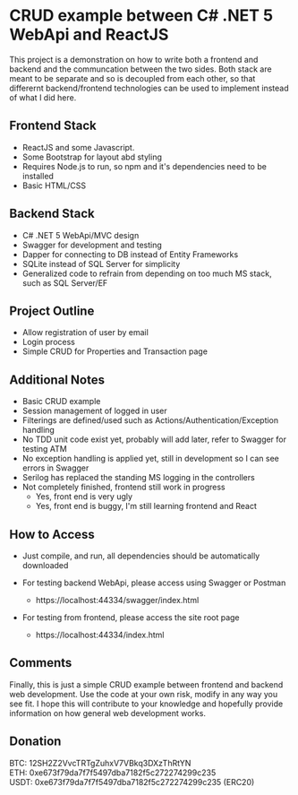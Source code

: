 # CRUD example between C# .NET 5 WebApi and ReactJS

This project is a demonstration on how to write both a frontend and backend and the communcation between the two sides.
Both stack are meant to be separate and so is decoupled from each other, so that differernt backend/frontend technologies 
can be used to implement instead of what I did here. 

## Frontend Stack

- ReactJS and some Javascript.
- Some Bootstrap for layout abd styling
- Requires Node.js to run, so npm and it's dependencies need to be installed
- Basic HTML/CSS

## Backend Stack

- C# .NET 5 WebApi/MVC design
- Swagger for development and testing
- Dapper for connecting to DB instead of Entity Frameworks
- SQLite instead of SQL Server for simplicity
- Generalized code to refrain from depending on too much MS stack, such as SQL Server/EF

## Project Outline

- Allow registration of user by email
- Login process
- Simple CRUD for Properties and Transaction page

## Additional Notes

- Basic CRUD example
- Session management of logged in user
- Filterings are defined/used such as Actions/Authentication/Exception handling
- No TDD unit code exist yet, probably will add later, refer to Swagger for testing ATM
- No exception handling is applied yet, still in development so I can see errors in Swagger
- Serilog has replaced the standing MS logging in the controllers
- Not completely finished, frontend still work in progress
	- Yes, front end is very ugly
	- Yes, front end is buggy, I'm still learning frontend and React


## How to Access

- Just compile, and run, all dependencies should be automatically downloaded
- For testing backend WebApi, please access using Swagger or Postman
	- https://localhost:44334/swagger/index.html

- For testing from frontend, please access the site root page
	- https://localhost:44334/index.html


## Comments

Finally, this is just a simple CRUD example between frontend and backend web development.
Use the code at your own risk, modify in any way you see fit.
I hope this will contribute to your knowledge and hopefully provide information on how general web development works.


## Donation

BTC:  12SH2Z2VvcTRTgZuhxV7VBkq3DXzThRtYN  
ETH:  0xe673f79da7f7f5497dba7182f5c272274299c235  
USDT: 0xe673f79da7f7f5497dba7182f5c272274299c235 (ERC20)  
